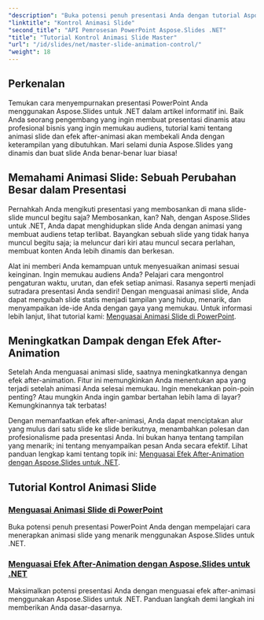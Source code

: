```yaml
---
"description": "Buka potensi penuh presentasi Anda dengan tutorial Aspose.Slides for .NET yang komprehensif yang mencakup animasi slide dan efek after-animasi."
"linktitle": "Kontrol Animasi Slide"
"second_title": "API Pemrosesan PowerPoint Aspose.Slides .NET"
"title": "Tutorial Kontrol Animasi Slide Master"
"url": "/id/slides/net/master-slide-animation-control/"
"weight": 18
---
```


## Perkenalan

Temukan cara menyempurnakan presentasi PowerPoint Anda menggunakan Aspose.Slides untuk .NET dalam artikel informatif ini. Baik Anda seorang pengembang yang ingin membuat presentasi dinamis atau profesional bisnis yang ingin memukau audiens, tutorial kami tentang animasi slide dan efek after-animasi akan membekali Anda dengan keterampilan yang dibutuhkan. Mari selami dunia Aspose.Slides yang dinamis dan buat slide Anda benar-benar luar biasa!


## Memahami Animasi Slide: Sebuah Perubahan Besar dalam Presentasi

Pernahkah Anda mengikuti presentasi yang membosankan di mana slide-slide muncul begitu saja? Membosankan, kan? Nah, dengan Aspose.Slides untuk .NET, Anda dapat menghidupkan slide Anda dengan animasi yang membuat audiens tetap terlibat. Bayangkan sebuah slide yang tidak hanya muncul begitu saja; ia meluncur dari kiri atau muncul secara perlahan, membuat konten Anda lebih dinamis dan berkesan. 

Alat ini memberi Anda kemampuan untuk menyesuaikan animasi sesuai keinginan. Ingin memukau audiens Anda? Pelajari cara mengontrol pengaturan waktu, urutan, dan efek setiap animasi. Rasanya seperti menjadi sutradara presentasi Anda sendiri! Dengan menguasai animasi slide, Anda dapat mengubah slide statis menjadi tampilan yang hidup, menarik, dan menyampaikan ide-ide Anda dengan gaya yang memukau. Untuk informasi lebih lanjut, lihat tutorial kami: [Menguasai Animasi Slide di PowerPoint](./slide-animation-in-power-point/).

## Meningkatkan Dampak dengan Efek After-Animation

Setelah Anda menguasai animasi slide, saatnya meningkatkannya dengan efek after-animation. Fitur ini memungkinkan Anda menentukan apa yang terjadi setelah animasi Anda selesai memukau. Ingin menekankan poin-poin penting? Atau mungkin Anda ingin gambar bertahan lebih lama di layar? Kemungkinannya tak terbatas!

Dengan memanfaatkan efek after-animasi, Anda dapat menciptakan alur yang mulus dari satu slide ke slide berikutnya, menambahkan polesan dan profesionalisme pada presentasi Anda. Ini bukan hanya tentang tampilan yang menarik; ini tentang menyampaikan pesan Anda secara efektif. Lihat panduan lengkap kami tentang topik ini: [Menguasai Efek After-Animation dengan Aspose.Slides untuk .NET](./control-after-animation-effects/). 

## Tutorial Kontrol Animasi Slide
### [Menguasai Animasi Slide di PowerPoint](./slide-animation-in-power-point/)
Buka potensi penuh presentasi PowerPoint Anda dengan mempelajari cara menerapkan animasi slide yang menarik menggunakan Aspose.Slides untuk .NET.
### [Menguasai Efek After-Animation dengan Aspose.Slides untuk .NET](./control-after-animation-effects/)
Maksimalkan potensi presentasi Anda dengan menguasai efek after-animasi menggunakan Aspose.Slides untuk .NET. Panduan langkah demi langkah ini memberikan Anda dasar-dasarnya.